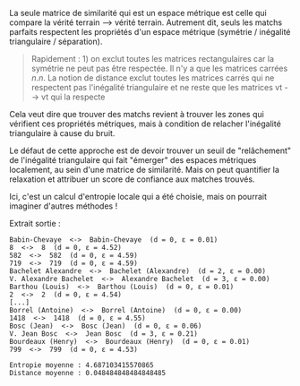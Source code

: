 La seule matrice de similarité qui est un espace métrique est celle qui compare la vérité terrain --> vérité terrain.
Autrement dit, seuls les matchs parfaits respectent les propriétés d'un espace métrique (symétrie / inégalité triangulaire / séparation).

> Rapidement : 1) on exclut toutes les matrices rectangulaires car la symétrie ne peut pas être respectée. Il n'y a que les matrices carrées $n.n$. La notion de distance exclut toutes les matrices carrés qui ne respectent pas l'inégalité triangulaire et ne reste que les matrices vt --> vt qui la respecte

Cela veut dire que trouver des matchs revient à trouver les zones qui vérifient ces propriétés métriques, mais à condition de relacher l'inégalité triangulaire à cause du bruit.

Le défaut de cette approche est de devoir trouver un seuil de "relâchement" de l'inégalité triangulaire qui fait "émerger" des espaces métriques localement, au sein d'une matrice de similarité. Mais on peut quantifier la relaxation et attribuer un score de confiance aux matches trouvés.

Ici, c'est un calcul d'entropie locale qui a été choisie, mais on pourrait imaginer d'autres méthodes !

Extrait sortie :

```
Babin-Chevaye  <->  Babin-Chevaye  (d = 0, ε = 0.01)
8  <->  8  (d = 0, ε = 4.52)
582  <->  582  (d = 0, ε = 4.59)
719  <->  719  (d = 0, ε = 4.59)
Bachelet Alexandre  <->  Bachelet (Alexandre)  (d = 2, ε = 0.00)
V. Alexandre Bachelet  <->  Alexandre Bachelet  (d = 3, ε = 0.00)
Barthou (Louis)  <->  Barthou (Louis)  (d = 0, ε = 0.01)
2  <->  2  (d = 0, ε = 4.54)
[...]
Borrel (Antoine)  <->  Borrel (Antoine)  (d = 0, ε = 0.00)
1418  <->  1418  (d = 0, ε = 4.55)
Bosc (Jean)  <->  Bosc (Jean)  (d = 0, ε = 0.06)
V. Jean Bosc  <->  Jean Bosc  (d = 3, ε = 0.21)
Bourdeaux (Henry)  <->  Bourdeaux (Henry)  (d = 0, ε = 0.01)
799  <->  799  (d = 0, ε = 4.53)

Entropie moyenne : 4.687103415570865 
Distance moyenne : 0.048484848484848485

``` 
